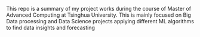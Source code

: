 This repo is a summary of my project works during the course of Master of Advanced Computing at Tsinghua University. This is mainly focused on Big Data processing and Data Science projects applying different ML algorithms to find data insights and forecasting
